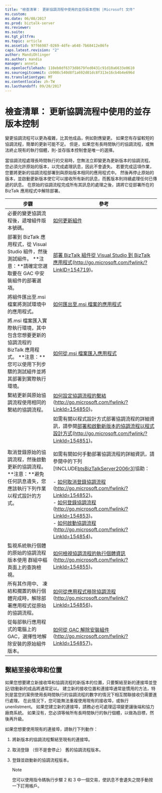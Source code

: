 ```yaml
---
title: "檢查清單： 更新協調流程中使用的並存版本控制 |Microsoft 文件"
ms.custom: 
ms.date: 06/08/2017
ms.prod: biztalk-server
ms.reviewer: 
ms.suite: 
ms.tgt_pltfrm: 
ms.topic: article
ms.assetid: 97f66987-0269-4dfe-a648-7b68412e86fe
caps.latest.revision: "2"
author: MandiOhlinger
ms.author: mandia
manager: anneta
ms.openlocfilehash: 110eb0df6373d8679fed0431c91d10a6633e0610
ms.sourcegitcommit: cb908c540d8f1a692d01dc8f313e16cb4b4e696d
ms.translationtype: MT
ms.contentlocale: zh-TW
ms.lasthandoff: 09/20/2017
---
```

# <a name="checklist-updating-an-orchestration-using-side-by-side-versioning"></a>檢查清單： 更新協調流程中使用的並存版本控制
變更協調流程可以更為複雜，比其他成品，例如對應變更。 如果您有存留較短的協調流程，簡單的更新可能不足。 但是，如果您有長時間執行的協調流程，或無法終止現有的執行個體，則-並存版本控制會是唯一的選擇。  
  
 當協調流程處理長時間執行的交易時，您無法立即變更為更新版本的協調流程。 您必須允許原始的版本，以完成處理訊息，因此不會遺失。 若要完成這項作業，您要將更新的協調流程部署到與原始版本相同的應用程式中。 然後再停止原始的版本，並啟動更新版本使它可以接收所有新的訊息，而舊版本則持續處理任何已傳遞的訊息。 在原始的協調流程完成所有其訊息的處理之後，請將它從部署所在的 BizTalk 應用程式中解除部署。  
  
|步驟|參考|  
|-----------|---------------|  
|必要的變更協調流程後，遞增組件版本號碼。|[如何更新組件](../technical-guides/how-to-update-an-assembly.md)|  
|部署到 BizTalk 應用程式，從 Visual Studio 組件，然後測試組件。 **注意：**請確定您選取要在 GAC 中安裝組件的部署選項。|[部署 BizTalk 組件從 Visual Studio 到 BizTalk 應用程式](http://go.microsoft.com/fwlink/?LinkID=154719)(http://go.microsoft.com/fwlink/?LinkID=154719)。|  
|將組件匯出至.msi 檔案將測試環境中的應用程式。|[如何匯出至.msi 檔案的應用程式](../technical-guides/how-to-export-an-application-to-an-msi-file.md)|  
|將.msi 檔案匯入實際執行環境，其中包含您想要更新的協調流程的 BizTalk 應用程式。 **注意：**您可以使用下列步驟的測試組件並將其部署到實際執行環境。|[如何從.msi 檔案匯入應用程式](../technical-guides/how-to-import-an-application-from-an-msi-file.md)|  
|繫結更新與原始協調流程使用相同的繫結的協調流程。|[如何設定協調流程的繫結](http://go.microsoft.com/fwlink/?LinkId=154850)(http://go.microsoft.com/fwlink/?LinkId=154850)。|  
|取消登錄原始的協調流程，然後啟動更新的協調流程。 **注意：**避免任何訊息遺失，您應該執行下列作業以程式設計的方式。|如需有關以程式設計方式部署協調流程的詳細資訊，請參閱[部署和啟動新版本的協調流程以程式設計方式](http://go.microsoft.com/fwlink/?LinkId=154851)(http://go.microsoft.com/fwlink/?LinkId=154851)。<br /><br /> 如需有關如何手動部署協調流程的詳細資訊，請參閱中的下列[!INCLUDE[btsBizTalkServer2006r3](../includes/btsbiztalkserver2006r3-md.md)]協助：<br /><br /> -   [如何取消登錄協調流程](http://go.microsoft.com/fwlink/?LinkId=154852)(http://go.microsoft.com/fwlink/?LinkId=154852)。<br />-   [如何登錄協調流程](http://go.microsoft.com/fwlink/?LinkId=154853)(http://go.microsoft.com/fwlink/?LinkId=154853)。<br />-   [如何啟動協調流程](http://go.microsoft.com/fwlink/?LinkId=154854)(http://go.microsoft.com/fwlink/?LinkId=154854)。|  
|監視系統執行個體的原始的協調流程版本使用 群組中樞頁面上的查詢檢視。|[如何檢視協調流程的執行個體資訊](http://go.microsoft.com/fwlink/?LinkId=154855)(http://go.microsoft.com/fwlink/?LinkId=154855)。|  
|所有其作用中、 凍結和擱置的執行個體完成時，解除部署應用程式從原始的協調流程。|[如何從應用程式移除協調流程](http://go.microsoft.com/fwlink/?LinkId=154856)(http://go.microsoft.com/fwlink/?LinkId=154856)。|  
|從每部執行應用程式的電腦上的 GAC，選擇性地解除安裝的原始組件版本。|[如何從 GAC 解除安裝組件](http://go.microsoft.com/fwlink/?LinkId=154857)(http://go.microsoft.com/fwlink/?LinkId=154857)。|  
  
## <a name="binding-to-receive-ports-and-locations"></a>繫結至接收埠和位置  
 如果您想要建立新接收埠和協調流程的新版本的位置，只要繫結至新的連接埠並登記/啟動新的成品將通常足以。 建立新的接收位置和連接埠通常是慣用的方法，特別是當您的案例使用長時間執行的協調流程的數字的情況下相互關聯接收仍需要進行處理。 在此情況下，您可能無法重複使用現有的接收埠，或執行 unenlistment。 如果您建立新的連接埠，請務必也可處理這項變更讓後端和協力廠商系統。 如果沒有，您必須等候所有長時間執行的執行個體，以做為目標，然後再升級。  
  
 如果您想要使用現有的連接埠，請執行下列動作：  
  
1.  將新版本的協調流程繫結至現有的連接埠。  
  
2.  取消登錄 （但不是會停止） 舊的協調流程版本。  
  
3.  登錄並啟動新的協調流程版本。  
  
    > [!NOTE]  
    >  您可以使用指令碼執行步驟 2 和 3 中一個交易，使訊息不會遺失之間手動按一下訂用帳戶。